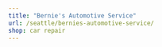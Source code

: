 ```yaml
---
title: "Bernie's Automotive Service"
url: /seattle/bernies-automotive-service/
shop: car repair
---
```

